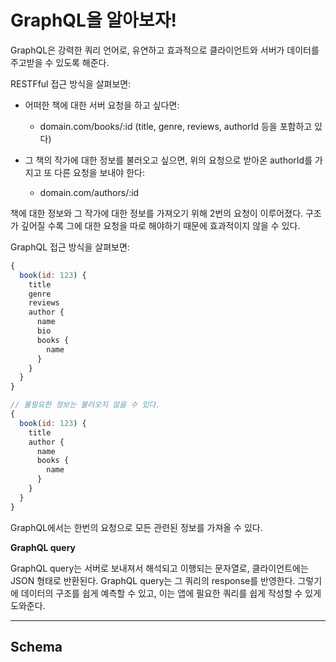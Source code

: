 # GraphQL을 알아보자!

GraphQL은 강력한 쿼리 언어로, 유연하고 효과적으로 클라이언트와 서버가 데이터를 주고받을 수 있도록 해준다.

RESTFful 접근 방식을 살펴보면:

- 어떠한 책에 대한 서버 요청을 하고 싶다면:

  - domain.com/books/:id (title, genre, reviews, authorId 등을 포함하고 있다)

- 그 책의 작가에 대한 정보를 불러오고 싶으면, 위의 요청으로 받아온 authorId를 가지고 또 다른 요청을 보내야 한다:
  - domain.com/authors/:id

책에 대한 정보와 그 작가에 대한 정보를 가져오기 위해 2번의 요청이 이루어졌다. 구조가 깊어질 수록 그에 대한 요청을 따로 해야하기 때문에 효과적이지 않을 수 있다.

GraphQL 접근 방식을 살펴보면:

```js
{
  book(id: 123) {
    title
    genre
    reviews
    author {
      name
      bio
      books {
        name
      }
    }
  }
}
```

```js
// 불필요한 정보는 불러오지 않을 수 있다.
{
  book(id: 123) {
    title
    author {
      name
      books {
        name
      }
    }
  }
}
```

GraphQL에서는 한번의 요청으로 모든 관련된 정보를 가져올 수 있다.

**GraphQL query**

GraphQL query는 서버로 보내져서 해석되고 이행되는 문자열로, 클라이언트에는 JSON 형태로 반환된다. GraphQL query는 그 쿼리의 response를 반영한다. 그렇기에 데이터의 구조를 쉽게 예측할 수 있고, 이는 앱에 필요한 쿼리를 쉽게 작성할 수 있게 도와준다.

---

## Schema
